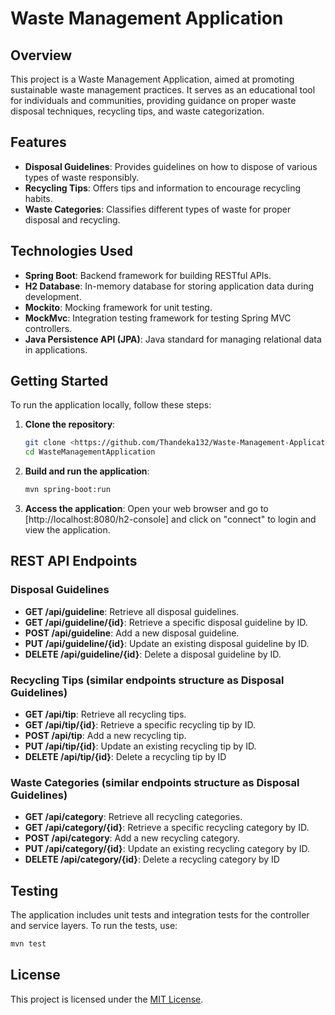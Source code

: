 # Waste Management Application

## Overview
This project is a Waste Management Application, aimed at promoting sustainable waste management practices. It serves as an educational tool for individuals and communities, providing guidance on proper waste disposal techniques, recycling tips, and waste categorization.

## Features
- **Disposal Guidelines**: Provides guidelines on how to dispose of various types of waste responsibly.
- **Recycling Tips**: Offers tips and information to encourage recycling habits.
- **Waste Categories**: Classifies different types of waste for proper disposal and recycling.

## Technologies Used
- **Spring Boot**: Backend framework for building RESTful APIs.
- **H2 Database**: In-memory database for storing application data during development.
- **Mockito**: Mocking framework for unit testing.
- **MockMvc**: Integration testing framework for testing Spring MVC controllers.
- **Java Persistence API (JPA)**: Java standard for managing relational data in applications.

## Getting Started
To run the application locally, follow these steps:

1. **Clone the repository**:
    ```bash
   git clone <https://github.com/Thandeka132/Waste-Management-Application.git>
   cd WasteManagementApplication

2. **Build and run the application**:
    ```bash
    mvn spring-boot:run

3. **Access the application**:
   Open your web browser and go to [http://localhost:8080/h2-console]  and click on "connect" to login and view the application.

## REST API Endpoints
### Disposal Guidelines
- **GET /api/guideline**: Retrieve all disposal guidelines.
- **GET /api/guideline/{id}**: Retrieve a specific disposal guideline by ID.
- **POST /api/guideline**: Add a new disposal guideline.
- **PUT /api/guideline/{id}**: Update an existing disposal guideline by ID.
- **DELETE /api/guideline/{id}**: Delete a disposal guideline by ID.

### Recycling Tips (similar endpoints structure as Disposal Guidelines)
- **GET /api/tip**: Retrieve all recycling tips.
- **GET /api/tip/{id}**: Retrieve a specific recycling tip by ID.
- **POST /api/tip**: Add a new recycling tip.
- **PUT /api/tip/{id}**: Update an existing recycling tip by ID.
- **DELETE /api/tip/{id}**: Delete a recycling tip by ID

### Waste Categories (similar endpoints structure as Disposal Guidelines)
- **GET /api/category**: Retrieve all recycling categories.
- **GET /api/category/{id}**: Retrieve a specific recycling category by ID.
- **POST /api/category**: Add a new recycling category.
- **PUT /api/category/{id}**: Update an existing recycling category by ID.
- **DELETE /api/category/{id}**: Delete a recycling category by ID

## Testing
The application includes unit tests and integration tests for the controller and service layers. To run the tests, use:
   ```bash
   mvn test
   ```

## License
This project is licensed under the [MIT License](LICENSE).


